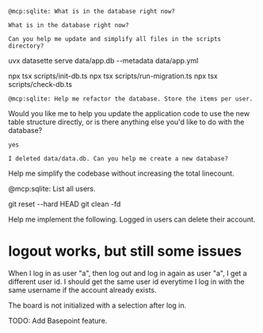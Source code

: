 `@mcp:sqlite: What is in the database right now?`

`What is in the database right now?`

`Can you help me update and simplify all files in the scripts directory?`

uvx datasette serve data/app.db --metadata data/app.yml

npx tsx scripts/init-db.ts
npx tsx scripts/run-migration.ts
npx tsx scripts/check-db.ts

`@mcp:sqlite: Help me refactor the database. Store the items per user.`

Would you like me to help you update the application code to use the new table structure directly, or is there anything else you'd like to do with the database?

`yes`

`I deleted data/data.db. Can you help me create a new database?`

Help me simplify the codebase without increasing the total linecount.

@mcp:sqlite: List all users.

git reset --hard HEAD
git clean -fd

Help me implement the following. Logged in users can delete their account.

# logout works, but still some issues

When I log in as user "a", then log out and log in again as user "a", I get a different user id. I should get the same user id everytime I log in with the same username if the account already exists.

The board is not initialized with a selection after log in.

TODO: Add Basepoint feature.
